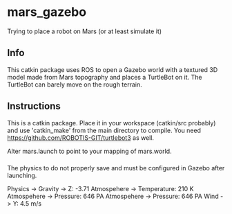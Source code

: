 # mars_gazebo
Trying to place a robot on Mars (or at least simulate it)

## Info
This catkin package uses ROS to open a Gazebo world with a textured 3D model made from Mars topography and places a TurtleBot on it. The TurtleBot can barely move on the rough terrain.

## Instructions
This is a catkin package. Place it in your workspace (catkin/src probably) and use 'catkin_make' from the main directory to compile. You need https://github.com/ROBOTIS-GIT/turtlebot3 as well. 

Alter mars.launch to point to your mapping of mars.world.

###
The physics to do not properly save and must be configured in Gazebo after launching.

Physics -> Gravity -> Z: -3.71
Atmospehere -> Temperature: 210 K
Atmospehere -> Pressure: 646 PA
Atmospehere -> Pressure: 646 PA
Wind -> Y: 4.5 m/s
